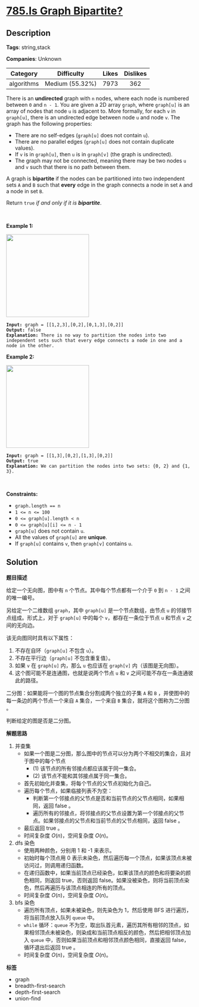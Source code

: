 # [785.Is Graph Bipartite?](https://leetcode.com/problems/is-graph-bipartite/description/)

## Description

**Tags**: string,stack

**Companies**: Unknown

|  Category  |   Difficulty    | Likes | Dislikes |
| :--------: | :-------------: | :---: | :------: |
| algorithms | Medium (55.32%) | 7973  |   362    |

<p>There is an <strong>undirected</strong> graph with <code>n</code> nodes, where each node is numbered between <code>0</code> and <code>n - 1</code>. You are given a 2D array <code>graph</code>, where <code>graph[u]</code> is an array of nodes that node <code>u</code> is adjacent to. More formally, for each <code>v</code> in <code>graph[u]</code>, there is an undirected edge between node <code>u</code> and node <code>v</code>. The graph has the following properties:</p>
<ul>
  <li>There are no self-edges (<code>graph[u]</code> does not contain <code>u</code>).</li>
  <li>There are no parallel edges (<code>graph[u]</code> does not contain duplicate values).</li>
  <li>If <code>v</code> is in <code>graph[u]</code>, then <code>u</code> is in <code>graph[v]</code> (the graph is undirected).</li>
  <li>The graph may not be connected, meaning there may be two nodes <code>u</code> and <code>v</code> such that there is no path between them.</li>
</ul>
<p>A graph is <strong>bipartite</strong> if the nodes can be partitioned into two independent sets <code>A</code> and <code>B</code> such that <strong>every</strong> edge in the graph connects a node in set <code>A</code> and a node in set <code>B</code>.</p>
<p>Return <code>true</code><em> if and only if it is <strong>bipartite</strong></em>.</p>
<p>&nbsp;</p>
<p><strong class="example">Example 1:</strong></p>
<img alt="" src="https://assets.leetcode.com/uploads/2020/10/21/bi2.jpg" style="width: 222px; height: 222px;" />
<pre><code><strong>Input:</strong> graph = [[1,2,3],[0,2],[0,1,3],[0,2]]
<strong>Output:</strong> false
<strong>Explanation:</strong> There is no way to partition the nodes into two independent sets such that every edge connects a node in one and a node in the other.</code></pre>
<p><strong class="example">Example 2:</strong></p>
<img alt="" src="https://assets.leetcode.com/uploads/2020/10/21/bi1.jpg" style="width: 222px; height: 222px;" />
<pre><code><strong>Input:</strong> graph = [[1,3],[0,2],[1,3],[0,2]]
<strong>Output:</strong> true
<strong>Explanation:</strong> We can partition the nodes into two sets: {0, 2} and {1, 3}.</code></pre>
<p>&nbsp;</p>
<p><strong>Constraints:</strong></p>
<ul>
  <li><code>graph.length == n</code></li>
  <li><code>1 &lt;= n &lt;= 100</code></li>
  <li><code>0 &lt;= graph[u].length &lt; n</code></li>
  <li><code>0 &lt;= graph[u][i] &lt;= n - 1</code></li>
  <li><code>graph[u]</code>&nbsp;does not contain&nbsp;<code>u</code>.</li>
  <li>All the values of <code>graph[u]</code> are <strong>unique</strong>.</li>
  <li>If <code>graph[u]</code> contains <code>v</code>, then <code>graph[v]</code> contains <code>u</code>.</li>
</ul>

## Solution

**题目描述**

给定一个无向图，图中有 `n` 个节点。其中每个节点都有一个介于 `0` 到 `n - 1` 之间的唯一编号。

另给定一个二维数组 `graph`，其中 `graph[u]` 是一个节点数组，由节点 `u` 的邻接节点组成。形式上，对于 `graph[u]` 中的每个 `v`，都存在一条位于节点 `u` 和节点 `v` 之间的无向边。

该无向图同时具有以下属性：

1. 不存在自环（`graph[u]` 不包含 `u`）。
2. 不存在平行边（`graph[u]` 不包含重复值）。
3. 如果 `v` 在 `graph[u]` 内，那么 `u` 也应该在 `graph[v]` 内（该图是无向图）。
4. 这个图可能不是连通图，也就是说两个节点 `u` 和 `v` 之间可能不存在一条连通彼此的路径。

二分图：如果能将一个图的节点集合分割成两个独立的子集 `A` 和 `B` ，并使图中的每一条边的两个节点一个来自 `A` 集合，一个来自 `B` 集合，就将这个图称为二分图 。

判断给定的图是否是二分图。

**解题思路**

1. 并查集
   - 如果一个图是二分图，那么图中的节点可以分为两个不相交的集合，且对于图中的每个节点
     - (1) 该节点的所有邻接点都应该属于同一集合。
     - (2) 该节点不能和其邻接点属于同一集合。
   - 首先初始化并查集，将每个节点的父节点初始化为自己。
   - 遍历每个节点，如果临接列表不为空：
     - 判断第一个邻接点的父节点是否和当前节点的父节点相同，如果相同，返回 false 。
     - 遍历所有的邻接点，将邻接点的父节点设置为第一个邻接点的父节点。如果邻接点的父节点和当前节点的父节点相同，返回 false 。
   - 最后返回 true 。
   - 时间复杂度 $O(n)$，空间复杂度 $O(n)$。
2. dfs 染色
   - 使用两种颜色，分别用 1 和 -1 来表示。
   - 初始时每个顶点用 0 表示未染色，然后遍历每一个顶点，如果该顶点未被访问过，则调用递归函数。
   - 在递归函数中，如果当前顶点已经染色，如果该顶点的颜色和将要染的颜色相同，则返回 true，否则返回 false。如果没被染色，则将当前顶点染色，然后再遍历与该顶点相连的所有的顶点。
   - 时间复杂度 $O(n)$，空间复杂度 $O(n)$。
3. bfs 染色
   - 遍历所有顶点，如果未被染色，则先染色为 1，然后使用 BFS 进行遍历，将当前顶点放入队列 `queue` 中。
   - `while` 循环：`queue` 不为空，取出队首元素，遍历其所有相邻的顶点，如果相邻顶点未被染色，则染成和当前顶点相反的颜色，然后把相邻顶点加入 `queue` 中，否则如果当前顶点和相邻顶点颜色相同，直接返回 false，循环退出后返回 true 。
   - 时间复杂度 $O(n)$，空间复杂度 $O(n)$。

**标签**

- graph
- breadth-first-search
- depth-first-search
- union-find
